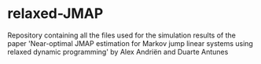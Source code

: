 # relaxed-JMAP
Repository containing all the files used for the simulation results of the paper 'Near-optimal JMAP estimation for Markov jump linear systems using relaxed dynamic programming' by Alex Andriën and Duarte Antunes
